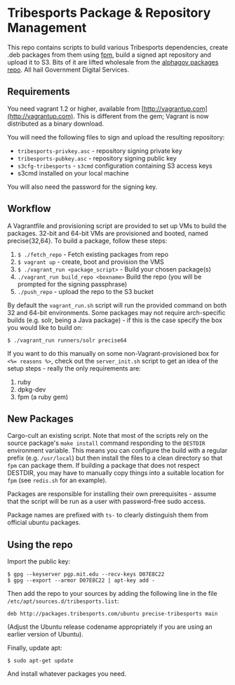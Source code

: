 Tribesports Package & Repository Management
===========================================

This repo contains scripts to build various Tribesports
dependencies, create .deb packages from them using
[fpm](https://github.com/jordansissel/fpm), build a signed apt
repository and upload it to S3. Bits of it are lifted wholesale from the
[alphagov packages repo](https://github.com/alphagov/packages). All hail
Government Digital Services.

Requirements
------------

You need vagrant 1.2 or higher, available from
[http://vagrantup.com](http://vagrantup.com). This is different from the
gem; Vagrant is now distributed as a binary download.

You will need the following files to sign and upload the resulting
repository:

  * `tribesports-privkey.asc` - repository signing private key
  * `tribesports-pubkey.asc` - repository signing public key
  * `s3cfg-tribesports` - `s3cmd` configuration containing S3 access keys
  * s3cmd installed on your local machine

You will also need the password for the signing key.

Workflow
--------

A Vagrantfile and provisioning script are provided to set up VMs to
build the packages. 32-bit and 64-bit VMs are provisioned and booted,
named precise{32,64}. To build a package, follow these steps:

  1. `$ ./fetch_repo` - Fetch existing packages from repo
  2. `$ vagrant up` - create, boot and provision the VMS
  3. `$ ./vagrant_run <package_script>` - Build your chosen package(s)
  4. `./vagrant_run build_repo <boxname>` Build the repo (you will be prompted
     for the signing passphrase)
  5. `./push_repo` - upload the repo to the S3 bucket

By default the `vagrant_run.sh` script will run the provided command
on both 32 and 64-bit environments. Some packages may not require
arch-specific builds (e.g. solr, being a Java package) - if this is
the case specify the box you would like to build on:

    $ ./vagrant_run runners/solr precise64

If you want to do this manually on some non-Vagrant-provisioned box for
`<%= reasons %>`, check out the `server_init.sh` script to get an idea
of the setup steps - really the only requirements are:

  1. ruby
  2. dpkg-dev
  3. fpm (a ruby gem)

New Packages
------------

Cargo-cult an existing script. Note that most of the scripts rely on
the source package's `make install` command responding to the `DESTDIR`
environment variable. This means you can configure the build with a
regular prefix (e.g. `/usr/local`) but then install the files to a clean
directory so that `fpm` can package them. If building a package that
does not respect DESTDIR, you may have to manually copy things into a
suitable location for `fpm` (see `redis.sh` for an example).

Packages are responsible for installing their own prerequisites - assume
that the script will be run as a user with password-free sudo access.

Package names are prefixed with `ts-` to clearly distinguish them from
official ubuntu packages.

Using the repo
--------------

Import the public key:

    $ gpg --keyserver pgp.mit.edu --recv-keys D07E8C22
    $ gpg --export --armor D07E8C22 | apt-key add -

Then add the repo to your sources by adding the following line in the
file `/etc/apt/sources.d/tribesports.list`:

    deb http://packages.tribesports.com/ubuntu precise-tribesports main

(Adjust the Ubuntu release codename appropriately if you are using an
earlier version of Ubuntu).

Finally, update apt:

    $ sudo apt-get update

And install whatever packages you need.
